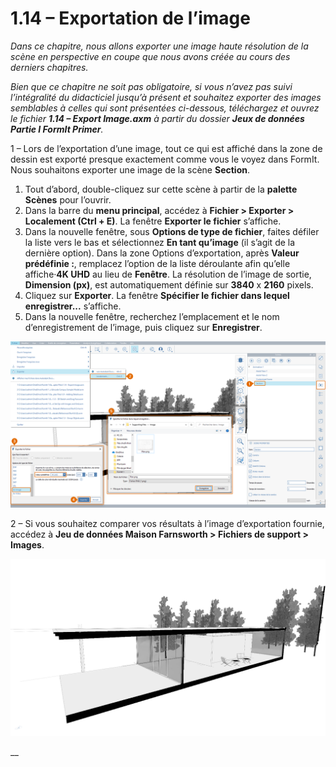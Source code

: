 # 1.14 – Exportation de l’image

_Dans ce chapitre, nous allons exporter une image haute résolution de la scène en perspective en coupe que nous avons créée au cours des derniers chapitres._

_Bien que ce chapitre ne soit pas obligatoire, si vous n’avez pas suivi l’intégralité du didacticiel jusqu’à présent et souhaitez exporter des images semblables à celles qui sont présentées ci-dessous, téléchargez et ouvrez le fichier_ _**1.14 – Export Image.axm**_ _à partir du dossier_ _**Jeux de données Partie I FormIt Primer**._

1 – Lors de l’exportation d’une image, tout ce qui est affiché dans la zone de dessin est exporté presque exactement comme vous le voyez dans FormIt. Nous souhaitons exporter une image de la scène **Section**.

1. Tout d’abord, double-cliquez sur cette scène à partir de la **palette Scènes** pour l’ouvrir.
2. Dans la barre du **menu principal**, accédez à **Fichier > Exporter > Localement \(Ctrl + E\)**. La fenêtre **Exporter le fichier** s’affiche.
3. Dans la nouvelle fenêtre, sous **Options de type de fichier**, faites défiler la liste vers le bas et sélectionnez **En tant qu’image** \(il s’agit de la dernière option\). Dans la zone Options d’exportation, après **Valeur prédéfinie :**, remplacez l’option de la liste déroulante afin qu’elle affiche·**4K UHD** au lieu de **Fenêtre**. La résolution de l’image de sortie, **Dimension \(px\)**, est automatiquement définie sur **3840** x **2160** pixels.
4. Cliquez sur **Exporter**. La fenêtre **Spécifier le fichier dans lequel enregistrer...** s’affiche.
5. Dans la nouvelle fenêtre, recherchez l’emplacement et le nom d’enregistrement de l’image, puis cliquez sur **Enregistrer**.

![](../../.gitbook/assets/0%20%285%29.png)

2 – Si vous souhaitez comparer vos résultats à l’image d’exportation fournie, accédez à **Jeu de données Maison Farnsworth > Fichiers de support > Images**.

![Exemple d’image d’exportation fourni à partir du dossier Jeu de données Maison Farnsworth.](../../.gitbook/assets/1%20%2816%29.png)

\_\_

